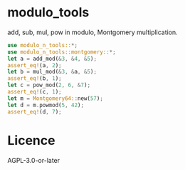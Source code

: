 # modulo_tools
add, sub, mul, pow in modulo, Montgomery multiplication.
```rust
use modulo_n_tools::*;
use modulo_n_tools::montgomery::*;
let a = add_mod(&3, &4, &5);
assert_eq!(a, 2);
let b = mul_mod(&3, &a, &5);
assert_eq!(b, 1);
let c = pow_mod(2, 6, &7);
assert_eq!(c, 1);
let m = Montgomery64::new(57);
let d = m.powmod(5, 42);
assert_eq!(d, 7);
```

# Licence
AGPL-3.0-or-later
